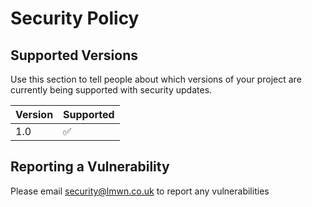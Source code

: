# Security Policy

## Supported Versions

Use this section to tell people about which versions of your project are
currently being supported with security updates.

| Version | Supported          |
| ------- | ------------------ |
| 1.0 | :white_check_mark: |

## Reporting a Vulnerability

Please email security@lmwn.co.uk to report any vulnerabilities
